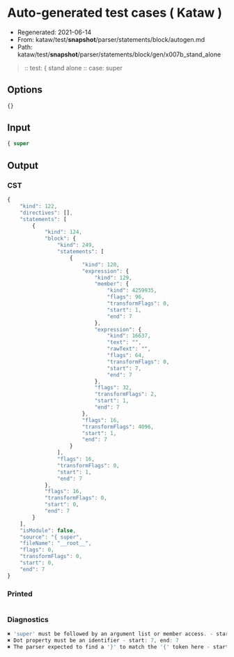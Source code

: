 # Auto-generated test cases ( Kataw )
- Regenerated: 2021-06-14
- From: kataw/test/__snapshot__/parser/statements/block/autogen.md
- Path: kataw/test/__snapshot__/parser/statements/block/gen/x007b_stand_alone
> :: test: { stand alone
> :: case: super
## Options

`````js
{}
`````
## Input

`````js
{ super
`````
## Output

### CST

```javascript
{
    "kind": 122,
    "directives": [],
    "statements": [
        {
            "kind": 124,
            "block": {
                "kind": 249,
                "statements": [
                    {
                        "kind": 120,
                        "expression": {
                            "kind": 129,
                            "member": {
                                "kind": 4259935,
                                "flags": 96,
                                "transformFlags": 0,
                                "start": 1,
                                "end": 7
                            },
                            "expression": {
                                "kind": 16637,
                                "text": "",
                                "rawText": "",
                                "flags": 64,
                                "transformFlags": 0,
                                "start": 7,
                                "end": 7
                            },
                            "flags": 32,
                            "transformFlags": 2,
                            "start": 1,
                            "end": 7
                        },
                        "flags": 16,
                        "transformFlags": 4096,
                        "start": 1,
                        "end": 7
                    }
                ],
                "flags": 16,
                "transformFlags": 0,
                "start": 1,
                "end": 7
            },
            "flags": 16,
            "transformFlags": 0,
            "start": 0,
            "end": 7
        }
    ],
    "isModule": false,
    "source": "{ super",
    "fileName": "__root__",
    "flags": 0,
    "transformFlags": 0,
    "start": 0,
    "end": 7
}
```

### Printed

```javascript

```

### Diagnostics

```javascript
✖ 'super' must be followed by an argument list or member access. - start: 1, end: 7
✖ Dot property must be an identifier - start: 7, end: 7
✖ The parser expected to find a '}' to match the '{' token here - start: 2, end: 7

```

